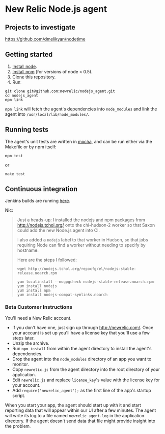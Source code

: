 # New Relic Node.js agent


## Projects to investigate

https://github.com/dmelikyan/nodetime


## Getting started

1. [Install node](http://nodejs.org/#download).
2. [Install npm](http://npmjs.org/) (for versions of node < 0.5).
3. Clone this repository.
4. Run:

```
git clone git@github.com:newrelic/nodejs_agent.git
cd nodejs_agent
npm link
```

`npm link` will fetch the agent's dependencies into `node_modules` and link the agent into `/usr/local/lib/node_modules/`.


## Running tests

The agent's unit tests are written in [mocha](http://visionmedia.github.com/mocha/), and can be run either via the Makefile or by npm itself:

```
npm test
```

or

```
make test
```


## Continuous integration

Jenkins builds are running [here](https://hudson.newrelic.com/job/Node.js%20Agent/).

Nic:
> Just a heads-up: I installed the nodejs and npm packages from http://nodejs.tchol.org/ onto the chi-hudson-2 worker so that Saxon could add the new Node.js agent into CI.
>
> I also added a `nodejs` label to that worker in Hudson, so that jobs requiring Node can find a worker without needing to specify by hostname.
>
> Here are the steps I followed:
>
>     wget http://nodejs.tchol.org/repocfg/el/nodejs-stable-release.noarch.rpm
>
>     yum localinstall --nogpgcheck nodejs-stable-release.noarch.rpm
>     yum install nodejs
>     yum install npm
>     yum install nodejs-compat-symlinks.noarch


### Beta Customer Instructions

You'll need a New Relic account.

+ If you don't have one, just sign up through http://newrelic.com/. Once your account is set up you'll have a license key that you'll use a few steps later.
+ Unzip the archive.
+ Run `npm install` from within the agent directory to install the agent's dependencies.
+ Drop the agent into the `node_modules` directory of an app you want to monitor.
+ Copy `newrelic.js` from the agent directory into the root directory of your application.
+ Edit `newrelic.js` and replace `license_key`'s value with the license key for your account.
+ Add `require('newrelic_agent');` as the first line of the app's startup script.

When you start your app, the agent should start up with it and start reporting data that will appear within our UI after a few minutes. The agent will write its log to a file named `newrelic_agent.log` in the application directory. If the agent doesn't send data that file might provide insight into the problem.
